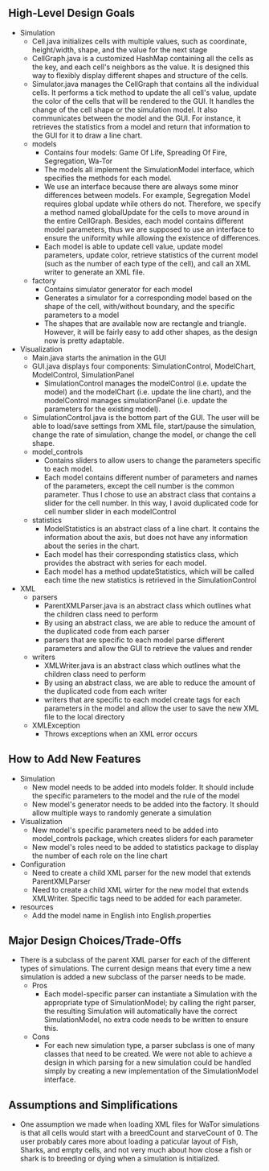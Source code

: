 

## High-Level Design Goals
* Simulation
    * Cell.java initializes cells with multiple values, such as coordinate, height/width, shape, and the value for the next stage
    * CellGraph.java is a customized HashMap containing all the cells as the key, and each cell's neighbors as the value. It is designed this way to flexibly display different shapes and structure of the cells. 
    * Simulator.java manages the CellGraph that contains all the individual cells. It performs a tick method to update the all cell's value, update the color of the cells that will be rendered to the GUI. It handles the change of the cell shape or the simulation model. It also communicates between the model and the GUI. For instance, it retrieves the statistics from a model and return that information to the GUI for it to draw a line chart.
    * models
        * Contains four models: Game Of Life, Spreading Of Fire, Segregation, Wa-Tor
        * The models all implement the SimulationModel interface, which specifies the methods for each model.
        * We use an interface because there are always some minor differences between models. For example, Segregation Model requires global update while others do not. Therefore, we specify a method named globalUpdate for the cells to move around in the entire CellGraph. Besides, each model contains different model parameters, thus we are supposed to use an interface to ensure the uniformity while allowing the existence of differences.
        * Each model is able to update cell value, update model parameters, update color, retrieve statistics of the current model (such as the number of each type of the cell), and call an XML writer to generate an XML file.
    * factory
        * Contains simulator generator for each model
        * Generates a simulator for a corresponding model based on the shape of the cell, with/without boundary, and the specific parameters to a model
        * The shapes that are available now are rectangle and triangle. However, it will be fairly easy to add other shapes, as the design now is pretty adaptable.
* Visualization
    * Main.java starts the animation in the GUI
    * GUI.java displays four components: SimulationControl, ModelChart, ModelControl, SimulationPanel
        * SimulationControl manages the modelControl (i.e. update the model) and the modelChart (i.e. update the line chart), and the modelControl manages simulationPanel (i.e. update the parameters for the existing model).
    * SimulationControl.java is the bottom part of the GUI. The user will be able to load/save settings from XML file, start/pause the simulation, change the rate of simulation, change the model, or change the cell shape.
    * model_controls
        * Contains sliders to allow users to change the parameters specific to each model.
        * Each model contains different number of parameters and names of the parameters, except the cell number is the common parameter. Thus I chose to use an abstract class that contains a slider for the cell number. In this way, I avoid duplicated code for cell number slider in each modelControl
    * statistics
        * ModelStatistics is an abstract class of a line chart. It contains the information about the axis, but does not have any information about the series in the chart.
        * Each model has their corresponding statistics class, which provides the abstract with series for each model.
        * Each model has a method updateStatistics, which will be called each time the new statistics is retrieved in the SimulationControl
* XML
    * parsers
        * ParentXMLParser.java is an abstract class which outlines what the children class need to perform
        * By using an abstract class, we are able to reduce the amount of the duplicated code from each parser
        * parsers that are specific to each model parse different parameters and allow the GUI to retrieve the values and render
    * writers
        * XMLWriter.java is an abstract class which outlines what the children class need to perform
        * By using an abstract class, we are able to reduce the amount of the duplicated code from each writer
        * writers that are specific to each model create tags for each parameters in the model and allow the user to save the new XML file to the local directory
    * XMLException
        * Throws exceptions when an XML error occurs

## How to Add New Features
* Simulation
    * New model needs to be added into models folder. It should include the specific parameters to the model and the rule of the model
    * New model's generator needs to be added into the factory. It should allow multiple ways to randomly generate a simulation
* Visualization
    * New model's specific parameters need to be added into model_controls package, which creates sliders for each parameter
    * New model's roles need to be added to statistics package to display the number of each role on the line chart
* Configuration
    * Need to create a child XML parser for the new model that extends ParentXMLParser
    * Need to create a child XML wirter for the new model that extends XMLWriter. Specific tags need to be added for each parameter.
* resources
    * Add the model name in English into English.properties

## Major Design Choices/Trade-Offs
* There is a subclass of the parent XML parser for each of the different types of simulations. The current design means that every time a new simulation is added a new subclass of the parser needs to be made. 
    * Pros
        * Each model-specific parser can instantiate a Simulation with the appropriate type of SimulationModel; by calling the right parser, the resulting Simulation will automatically have the correct SimulationModel, no extra code needs to be written to ensure this.
    * Cons
        * For each new simulation type, a parser subclass is one of many classes that need to be created. We were not able to achieve a design in which parsing for a new simulation could be handled simply by creating a new implementation of the SimulationModel interface.
## Assumptions and Simplifications
* One assumption we made when loading XML files for WaTor simulations is that all cells would start with a breedCount and starveCount of 0. The user probably cares more about loading a paticular layout of Fish, Sharks, and empty cells, and not very much about how close a fish or shark is to breeding or dying when a simulation is initialized.
